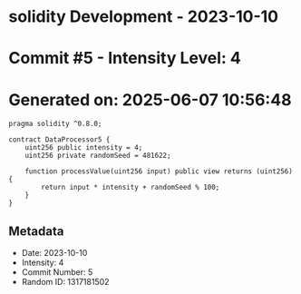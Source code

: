 ﻿# solidity Development - 2023-10-10
# Commit #5 - Intensity Level: 4
# Generated on: 2025-06-07 10:56:48
```solidity
pragma solidity ^0.8.0;

contract DataProcessor5 {
    uint256 public intensity = 4;
    uint256 private randomSeed = 481622;

    function processValue(uint256 input) public view returns (uint256) {
        return input * intensity + randomSeed % 100;
    }
}
```
## Metadata
- Date: 2023-10-10
- Intensity: 4
- Commit Number: 5
- Random ID: 1317181502
